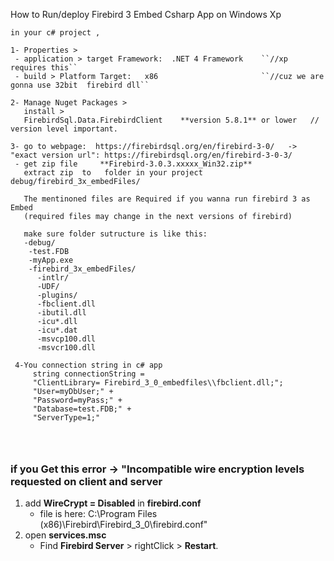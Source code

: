 How to Run/deploy  Firebird 3 Embed Csharp App  on Windows Xp 

```
in your c# project ,

1- Properties >
 - application > target Framework:  .NET 4 Framework    ``//xp requires this``
 - build > Platform Target:   x86                       ``//cuz we are gonna use 32bit  firebird dll``

2- Manage Nuget Packages > 
   install >  
   FirebirdSql.Data.FirebirdClient    **version 5.8.1** or lower   // version level important.

3- go to webpage:  https://firebirdsql.org/en/firebird-3-0/   -> "exact version url": https://firebirdsql.org/en/firebird-3-0-3/
 - get zip file  	**Firebird-3.0.3.xxxxx_Win32.zip** 	 
   extract zip  to   folder in your project debug/firebird_3x_embedFiles/
   
   The mentinoned files are Required if you wanna run firebird 3 as Embed
   (required files may change in the next versions of firebird)
   
   make sure folder sutructure is like this:
   -debug/
    -test.FDB
    -myApp.exe
    -firebird_3x_embedFiles/
      -intlr/
      -UDF/
      -plugins/
      -fbclient.dll
      -ibutil.dll
      -icu*.dll       
      -icu*.dat
      -msvcp100.dll
      -msvcr100.dll
      
 4-You connection string in c# app 
     string connectionString =
     "ClientLibrary= Firebird_3_0_embedfiles\\fbclient.dll;";
     "User=myDbUser;" +
     "Password=myPass;" +
     "Database=test.FDB;" +
     "ServerType=1;"  
     
 
 
 ```


### if you Get this error -> "Incompatible wire encryption levels requested on client and server

1) add  **WireCrypt = Disabled** in  **firebird.conf**
   * file is here: C:\Program Files (x86)\Firebird\Firebird_3_0\firebird.conf"
2) open **services.msc**
   * Find **Firebird Server** > rightClick > **Restart**.
